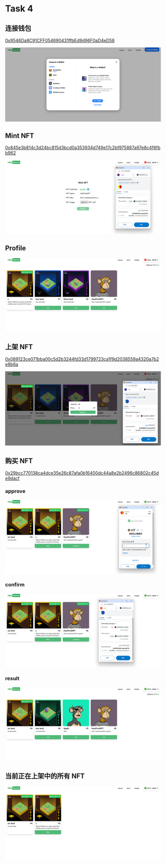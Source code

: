 # Task 4

## 连接钱包

[0x9546Da8C91CFF054690431ffbEd9d96F0aD4eD58](https://sepolia.etherscan.io/address/0x9546Da8C91CFF054690431ffbEd9d96F0aD4eD58)

![](./imgs/connect_wallet.png)

## Mint NFT

[0x845e3b814c3d24bc815d3bcd0a353934d749e17c2bf975887a97e8c4f8fbb962](https://sepolia.etherscan.io/tx/0x845e3b814c3d24bc815d3bcd0a353934d749e17c2bf975887a97e8c4f8fbb962)

![](./imgs/mint_nft.png)

## Profile

![](./imgs/profile.png)

## 上架 NFT

[0x089123ce071bba00c5d2b3244fd33d1799723ca1f9d2038559a4320a7b2e8b6a](https://sepolia.etherscan.io/tx/0x089123ce071bba00c5d2b3244fd33d1799723ca1f9d2038559a4320a7b2e8b6a)

![](./imgs/list.png)

## 购买 NFT

[0x29bcc770138ca4dce35e26c87afa0b16400dc44a8e2b2496c86802c45de9dacf](https://sepolia.etherscan.io/tx/0x29bcc770138ca4dce35e26c87afa0b16400dc44a8e2b2496c86802c45de9dacf)

### approve

![](./imgs/buy_approve.png)

### confirm

![](./imgs/buy_confirm.png)

### result

![](./imgs/buy_result.png)

## 当前正在上架中的所有 NFT

![](./imgs/home.png)
